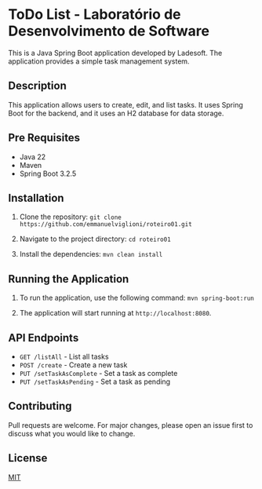 # ToDo List - Laboratório de Desenvolvimento de Software

This is a Java Spring Boot application developed by Ladesoft. The application provides a simple task management system.

## Description

This application allows users to create, edit, and list tasks. It uses Spring Boot for the backend, and it uses an H2 database for data storage.

## Pre Requisites

- Java 22
- Maven
- Spring Boot 3.2.5

## Installation

1. Clone the repository:
`git clone https://github.com/emmanuelviglioni/roteiro01.git`

2. Navigate to the project directory:
`cd roteiro01`

3. Install the dependencies:
`mvn clean install`

## Running the Application

1. To run the application, use the following command:
`mvn spring-boot:run`

2. The application will start running at `http://localhost:8080`.

## API Endpoints

- `GET /listAll` - List all tasks
- `POST /create` - Create a new task
- `PUT /setTaskAsComplete` - Set a task as complete
- `PUT /setTaskAsPending` - Set a task as pending

## Contributing

Pull requests are welcome. For major changes, please open an issue first to discuss what you would like to change.

## License

[MIT](https://choosealicense.com/licenses/mit/)
